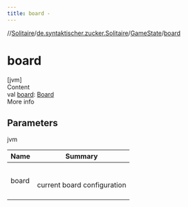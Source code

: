 ```yaml
---
title: board -
---
```

//[Solitaire](../../index.md)/[de.syntaktischer.zucker.Solitaire](../index.md)/[GameState](index.md)/[board](board.md)



# board  
[jvm]  
Content  
val [board](board.md): [Board](../-board/index.md)  
More info  


## Parameters  
  
jvm  
  
|  Name|  Summary| 
|---|---|
| <a name="de.syntaktischer.zucker.Solitaire/GameState/board/#/PointingToDeclaration/"></a>board| <a name="de.syntaktischer.zucker.Solitaire/GameState/board/#/PointingToDeclaration/"></a><br><br>current board configuration<br><br>
  
  



